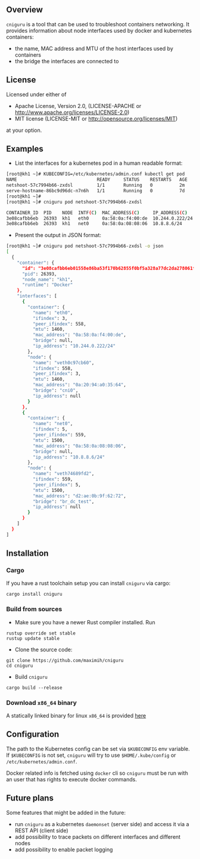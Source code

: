 Overview
--------

`cniguru` is a tool that can be used to troubleshoot containers networking.
It provides information about node interfaces used by docker and kubernetes containers:
- the name, MAC address and MTU of the host interfaces used by containers
- the bridge the interfaces are connected to

License
-------

Licensed under either of

* Apache License, Version 2.0, (LICENSE-APACHE or http://www.apache.org/licenses/LICENSE-2.0)
* MIT license (LICENSE-MIT or http://opensource.org/licenses/MIT)

at your option.

Examples
--------

* List the interfaces for a kubernetes pod in a human readable format:

```bash
[root@kh1 ~]# KUBECONFIG=/etc/kubernetes/admin.conf kubectl get pod
NAME                              READY     STATUS    RESTARTS   AGE
netshoot-57c7994b66-zxdsl         1/1       Running   0          2m
serve-hostname-86bc9d96dc-n7n6h   1/1       Running   0          7d
[root@kh1 ~]# 
[root@kh1 ~]# cniguru pod netshoot-57c7994b66-zxdsl 

CONTAINER_ID  PID    NODE  INTF(C)  MAC_ADDRESS(C)     IP_ADDRESS(C)    INTF(N)       BRIDGE(N)
3e08cafbb6eb  26393  kh1   eth0     0a:58:0a:f4:00:de  10.244.0.222/24  veth0c97cb60  cni0
3e08cafbb6eb  26393  kh1   net0     0a:58:0a:08:08:06  10.8.8.6/24      veth74689fd2  br_dc_test

```

* Present the output in JSON format:

```bash
[root@kh1 ~]# cniguru pod netshoot-57c7994b66-zxdsl -o json
[
  {
    "container": {
      "id": "3e08cafbb6eb01558e86ba53f170b62855f0bf5a328a77dc2da278061ff7fdc8",
      "pid": 26393,
      "node_name": "kh1",
      "runtime": "Docker"
    },
    "interfaces": [
      {
        "container": {
          "name": "eth0",
          "ifindex": 3,
          "peer_ifindex": 558,
          "mtu": 1460,
          "mac_address": "0a:58:0a:f4:00:de",
          "bridge": null,
          "ip_address": "10.244.0.222/24"
        },
        "node": {
          "name": "veth0c97cb60",
          "ifindex": 558,
          "peer_ifindex": 3,
          "mtu": 1460,
          "mac_address": "0a:20:94:a0:35:64",
          "bridge": "cni0",
          "ip_address": null
        }
      },
      {
        "container": {
          "name": "net0",
          "ifindex": 5,
          "peer_ifindex": 559,
          "mtu": 1500,
          "mac_address": "0a:58:0a:08:08:06",
          "bridge": null,
          "ip_address": "10.8.8.6/24"
        },
        "node": {
          "name": "veth74689fd2",
          "ifindex": 559,
          "peer_ifindex": 5,
          "mtu": 1500,
          "mac_address": "d2:ae:0b:9f:62:72",
          "bridge": "br_dc_test",
          "ip_address": null
        }
      }
    ]
  }
]
```

Installation
------------

### Cargo

If you have a rust toolchain setup you can install `cniguru` via cargo:

```
cargo install cniguru
```

### Build from sources

* Make sure you have a newer Rust compiler installed. Run

```
rustup override set stable
rustup update stable
```


* Clone the source code:

```
git clone https://github.com/maximih/cniguru
cd cniguru
```

* Build `cniguru`

```
cargo build --release
```

### Download `x86_64` binary

A statically linked binary for linux `x86_64` is provided [here](https://github.com/maximih/cniguru/releases/download/0.2.0/cniguru_x86_64_0.2.0.tar.gz)

Configuration
-------------

The path to the Kubernetes config can be set via `$KUBECONFIG` env variable.
If `$KUBECONFIG` is not set, `cniguru` will try to use `$HOME/.kube/config` or `/etc/kubernetes/admin.conf`.

Docker related info is fetched using `docker` cli so `cniguru` must be run with an user that has rights to execute docker commands.

Future plans
------------

Some features that might be added in the future:

* run `cniguru` as a kubernetes `daemonset` (server side) and access it via a REST API (client side)
* add possibility to trace packets on different interfaces and different nodes
* add possibility to enable packet logging
